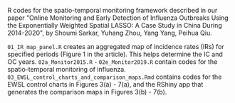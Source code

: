 R codes for the spatio-temporal monitoring framework described in our paper "Online Monitoring and Early Detection of Influenza Outbreaks Using the Exponentially Weighted Spatial LASSO: A Case Study in China During 2014-2020", by Shoumi Sarkar, Yuhang Zhou, Yang Yang, Peihua Qiu.

`01_IR_map_panel.R` creates an aggregated map of incidence rates (IRs) for specified periods (Figure 1 in the article). This helps determine the IC and OC years.
`02a_Monitor2015.R` - `02e_Monitor2019.R` contain codes for the spatio-temporal monitoring of influenza.
`03_EWSL_control_charts_and_comparison_maps.Rmd` contains codes for the EWSL control charts in Figures 3(a) - 7(a), and the RShiny app that generates the comparison maps in Figures 3(b) - 7(b).
